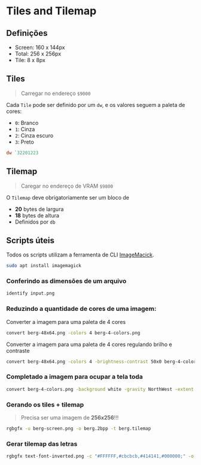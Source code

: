 # Tiles and Tilemap

## Definições

- Screen: 160 x 144px
- Total: 256 x 256px
- Tile: 8 x 8px

## Tiles

> Carregar no endereço `$9000`

Cada `Tile` pode ser definido por um `dw`, e os valores seguem a paleta de cores: 

- `0`: Branco
- `1`: Cinza
- `2`: Cinza escuro
- `3`: Preto

```asm
dw `32201223
```

## Tilemap

> Caregar no endereço de VRAM `$9800`

O `Tilemap` deve obrigatoriamente ser um bloco de 

- **20** bytes de largura
- **18** bytes de altura
- Definidos por `db`

## Scripts úteis

Todos os scripts utilizam a ferramenta de CLI [ImageMacick](https://imagemagick.org/index.php).

```sh
sudo apt install imagemagick
```

### Conferindo as dimensões de um arquivo

```sh
identify input.png
```

### Reduzindo a quantidade de cores de uma imagem:

Converter a imagem para uma paleta de 4 cores

```sh
convert berg-48x64.png -colors 4 berg-4-colors.png
```

Converter a imagem para uma paleta de 4 cores regulando brilho e contraste

```sh
convert berg-48x64.png -colors 4 -brightness-contrast 50x0 berg-4-colors.png
```

### Completado a imagem para ocupar a tela toda

```sh
convert berg-4-colors.png -background white -gravity NorthWest -extent 256x256 berg-screen.png
```

### Gerando os tiles + tilemap

> Precisa ser uma imagem de **256x256**!!!

```sh
rgbgfx -u berg-screen.png -o berg.2bpp -t berg.tilemap
```

### Gerar tilemap das letras

```sh
rgbgfx text-font-inverted.png -c "#FFFFFF,#cbcbcb,#414141,#000000;" -o letters.2bpp
```
